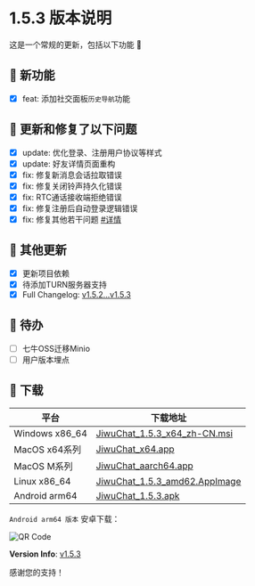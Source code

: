 # 1.5.3 版本说明

这是一个常规的更新，包括以下功能 🧪

## 🔮 新功能

- [x] feat: 添加社交面板`历史导航`功能

## 🔨 更新和修复了以下问题

- [x] update: 优化登录、注册用户协议等样式
- [x] update: 好友详情页面重构
- [x] fix: 修复新消息会话拉取错误
- [x] fix: 修复关闭铃声持久化错误
- [x] fix: RTC通话接收端拒绝错误
- [x] fix: 修复注册后自动登录逻辑错误
- [x] fix: 修复其他若干问题 [#详情](https://github.com/KiWi233333/jiwu-mall-chat-tauri/compare/v1.5.2...v1.5.3)

## 🧿 其他更新

- [x] 更新项目依赖
- [x] 待添加TURN服务器支持
- [x] Full Changelog: [v1.5.2...v1.5.3](https://github.com/KiWi233333/jiwu-mall-chat-tauri/compare/v1.5.2...v1.5.3)

## 📌 待办

- [ ] 七牛OSS迁移Minio
- [ ] 用户版本埋点

## 🧪 下载

| 平台 | 下载地址 |
| --- | --- |
| Windows x86_64 | [JiwuChat_1.5.3_x64_zh-CN.msi](https://github.com/KiWi233333/jiwu-mall-chat-tauri/releases/download/v1.5.3/JiwuChat_1.5.3_x64_zh-CN.msi) |
| MacOS x64系列 | [JiwuChat_x64.app](https://github.com/KiWi233333/jiwu-mall-chat-tauri/releases/download/v1.5.3/JiwuChat_1.5.3_x62.dmg) |
| MacOS M系列 | [JiwuChat_aarch64.app](https://github.com/KiWi233333/jiwu-mall-chat-tauri/releases/download/v1.5.3/JiwuChat_1.5.3_aarch62.dmg) |
| Linux x86_64 | [JiwuChat_1.5.3_amd62.AppImage](https://github.com/KiWi233333/jiwu-mall-chat-tauri/releases/download/v1.5.3/JiwuChat_1.5.3_amd62.AppImage) |
| Android arm64 | [JiwuChat_1.5.3.apk](https://github.com/KiWi233333/jiwu-mall-chat-tauri/releases/download/v1.5.3/JiwuChat_1.5.3.apk) |

<!-- JiwuChat_1.5.3.apk -->
`Android arm64 版本`  安卓下载：

![QR Code](https://api.jiwu.kiwi2333.top/res/qrcode/stream?content=https://github.com/KiWi233333/jiwu-mall-chat-tauri/releases/download/v1.5.3/JiwuChat_1.5.3.apk&w=200&h=200)

**Version Info**: [v1.5.3](https://github.com/KiWi233333/jiwu-mall-chat-tauri/blob/main/.github/releasemd/v1.5.3.md)

感谢您的支持！

